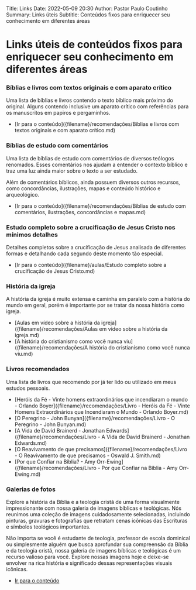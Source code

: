 Title: Links
Date: 2022-05-09 20:30
Author: Pastor Paulo Coutinho
Summary: Links úteis
Subtitle: Conteúdos fixos para enriquecer seu conhecimento em diferentes áreas

# Links úteis de conteúdos fixos para enriquecer seu conhecimento em diferentes áreas

### Bíblias e livros com textos originais e com aparato crítico

Uma lista de bíblias e livros contendo o texto bíblico mais próximo do original. Alguns contendo inclusive um aparato crítico com referências para os manuscritos em papiros e pergaminhos.

- [Ir para o conteúdo]({filename}/recomendações/Bíblias e livros com textos originais e com aparato crítico.md)

### Bíblias de estudo com comentários

Uma lista de bíblias de estudo com comentários de diversos teólogos renomados. Esses comentários nos ajudam a entender o contexto bíblico e traz uma luz ainda maior sobre o texto a ser estudado.

Além de comentários bíblicos, ainda possuem diversos outros recursos, como concordâncias, ilustrações, mapas e conteúdo histórico e arqueológico.

- [Ir para o conteúdo]({filename}/recomendações/Bíblias de estudo com comentários, ilustrações, concordâncias e mapas.md)

### Estudo completo sobre a crucificação de Jesus Cristo nos mínimos detalhes

Detalhes completos sobre a crucificação de Jesus analisada de diferentes formas e detalhando cada segundo deste momento tão especial.

- [Ir para o conteúdo]({filename}/aulas/Estudo completo sobre a crucificação de Jesus Cristo.md)

### História da igreja

A história da igreja é muito extensa e caminha em paralelo com a história do mundo em geral, porém é importante por se tratar da nossa história como igreja.

- [Aulas em vídeo sobre a história da igreja]({filename}/recomendações/Aulas em vídeo sobre a história da igreja.md)
- [A história do cristianismo como você nunca viu]({filename}/recomendações/A história do cristianismo como você nunca viu.md)

### Livros recomendados

Uma lista de livros que recomendo por já ter lido ou utilizado em meus estudos pessoais.

- [Heróis da Fé - Vinte homens extraordinários que incendiaram o mundo - Orlando Boyer]({filename}/recomendações/Livro - Heróis da Fé - Vinte Homens Extraordinários que Incendiaram o Mundo - Orlando Boyer.md)
- [O Peregrino - John Bunyan]({filename}/recomendações/Livro - O Peregrino - John Bunyan.md)
- [A Vida de David Brainerd - Jonathan Edwards]({filename}/recomendações/Livro - A Vida de David Brainerd - Jonathan Edwards.md)
- [O Reavivamento de que precisamos]({filename}/recomendações/Livro - O Reavivamento de que precisamos - Oswald J. Smith.md)
- [Por que Confiar na Bíblia? - Amy Orr-Ewing]({filename}/recomendações/Livro - Por que Confiar na Bíblia - Amy Orr-Ewing.md)

### Galerias de fotos

Explore a história da Bíblia e a teologia cristã de uma forma visualmente impressionante com nossa galeria de imagens bíblicas e teológicas. Nós reunimos uma coleção de imagens cuidadosamente selecionadas, incluindo pinturas, gravuras e fotografias que retratam cenas icônicas das Escrituras e símbolos teológicos importantes.

Não importa se você é estudante de teologia, professor de escola dominical ou simplesmente alguém que busca aprofundar sua compreensão da Bíblia e da teologia cristã, nossa galeria de imagens bíblicas e teológicas é um recurso valioso para você. Explore nossas imagens hoje e deixe-se envolver na rica história e significado dessas representações visuais icônicas.

- [Ir para o conteúdo](https://galeria.pastorpaulo.com)
